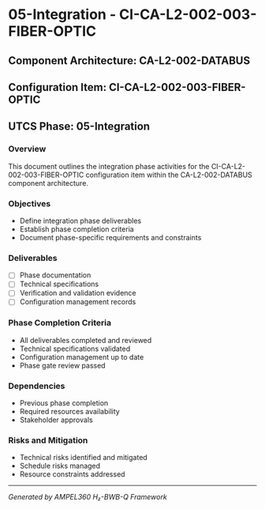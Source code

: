 # 05-Integration - CI-CA-L2-002-003-FIBER-OPTIC

## Component Architecture: CA-L2-002-DATABUS
## Configuration Item: CI-CA-L2-002-003-FIBER-OPTIC
## UTCS Phase: 05-Integration

### Overview
This document outlines the integration phase activities for the CI-CA-L2-002-003-FIBER-OPTIC configuration item within the CA-L2-002-DATABUS component architecture.

### Objectives
- Define integration phase deliverables
- Establish phase completion criteria
- Document phase-specific requirements and constraints

### Deliverables
- [ ] Phase documentation
- [ ] Technical specifications
- [ ] Verification and validation evidence
- [ ] Configuration management records

### Phase Completion Criteria
- All deliverables completed and reviewed
- Technical specifications validated
- Configuration management up to date
- Phase gate review passed

### Dependencies
- Previous phase completion
- Required resources availability
- Stakeholder approvals

### Risks and Mitigation
- Technical risks identified and mitigated
- Schedule risks managed
- Resource constraints addressed

---
*Generated by AMPEL360 H₂-BWB-Q Framework*
